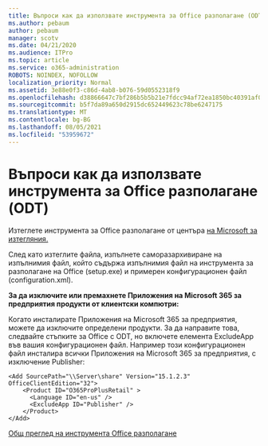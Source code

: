 ```yaml
---
title: Въпроси как да използвате инструмента за Office разполагане (ODT)
ms.author: pebaum
author: pebaum
manager: scotv
ms.date: 04/21/2020
ms.audience: ITPro
ms.topic: article
ms.service: o365-administration
ROBOTS: NOINDEX, NOFOLLOW
localization_priority: Normal
ms.assetid: 3e88e0f3-c86d-4ab8-b076-59d0552318f9
ms.openlocfilehash: d38866647c7bf286b5b5b21e7fdcc94af72ea1850bc40391af077aa230b8b4fd
ms.sourcegitcommit: b5f7da89a650d2915dc652449623c78be6247175
ms.translationtype: MT
ms.contentlocale: bg-BG
ms.lasthandoff: 08/05/2021
ms.locfileid: "53959672"
---
```

# <a name="questions-about-how-to-use-the-office-deployment-tool-odt"></a>Въпроси как да използвате инструмента за Office разполагане (ODT)

Изтеглете инструмента за Office разполагане от центъра [на Microsoft за изтегляния.](https://go.microsoft.com/fwlink/p/?LinkID=626065)
  
След като изтеглите файла, изпълнете саморазархивиране на изпълнимия файл, който съдържа изпълнимия файл на инструмента за разполагане на Office (setup.exe) и примерен конфигурационен файл (configuration.xml).
  
 **За да изключите или премахнете Приложения на Microsoft 365 за предприятия продукти от клиентски компютри:**
  
Когато инсталирате Приложения на Microsoft 365 за предприятия, можете да изключите определени продукти. За да направите това, следвайте стъпките за Office с ODT, но включете елемента ExcludeApp във вашия конфигурационен файл. Например този конфигурационен файл инсталира всички Приложения на Microsoft 365 за предприятия, с изключение Publisher:
  
```
<Add SourcePath="\\Server\share" Version="15.1.2.3" OfficeClientEdition="32">
    <Product ID="O365ProPlusRetail" >
      <Language ID="en-us" />
      <ExcludeApp ID="Publisher" />
    </Product>
</Add>
```

[Общ преглед на инструмента Office разполагане](https://docs.microsoft.com/deployoffice/overview-office-deployment-tool)
  

